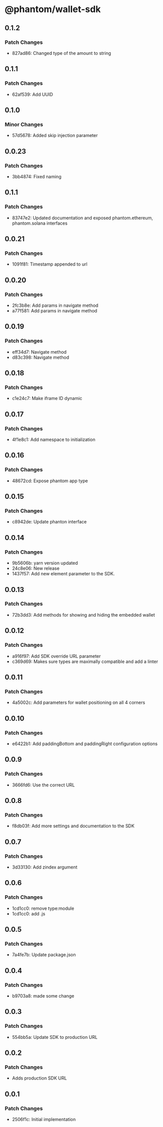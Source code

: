 # @phantom/wallet-sdk

## 0.1.2

### Patch Changes

- 827ad86: Changed type of the amount to string

## 0.1.1

### Patch Changes

- 62af539: Add UUID

## 0.1.0

### Minor Changes

- 57d5678: Added skip injection parameter

## 0.0.23

### Patch Changes

- 3bb4874: Fixed naming

## 0.1.1

### Patch Changes

- 83747e2: Updated documentation and exposed phantom.ethereum, phantom.solana interfaces

## 0.0.21

### Patch Changes

- 1091f81: Timestamp appended to url

## 0.0.20

### Patch Changes

- 2fc3b8e: Add params in navigate method
- a77f581: Add params in navigate method

## 0.0.19

### Patch Changes

- eff34d7: Navigate method
- d83c398: Navigate method

## 0.0.18

### Patch Changes

- c1e24c7: Make iframe ID dynamic

## 0.0.17

### Patch Changes

- 4f1e8c1: Add namespace to initialization

## 0.0.16

### Patch Changes

- 48672cd: Expose phantom app type

## 0.0.15

### Patch Changes

- c8942de: Update phanton interface

## 0.0.14

### Patch Changes

- 9b5606b: yarn version updated
- 24c8e06: New release
- 1437f57: Add new element parameter to the SDK.

## 0.0.13

### Patch Changes

- 72b3dd3: Add methods for showing and hiding the embedded wallet

## 0.0.12

### Patch Changes

- a916f97: Add SDK override URL parameter
- c369d69: Makes sure types are maximally compatible and add a linter

## 0.0.11

### Patch Changes

- 4a5002c: Add parameters for wallet positioning on all 4 corners

## 0.0.10

### Patch Changes

- e6422b1: Add paddingBottom and paddingRight configuration options

## 0.0.9

### Patch Changes

- 3666fd6: Use the correct URL

## 0.0.8

### Patch Changes

- f8db03f: Add more settings and documentation to the SDK

## 0.0.7

### Patch Changes

- 3d33130: Add zindex argument

## 0.0.6

### Patch Changes

- 1cd1cc0: remove type:module
- 1cd1cc0: add .js

## 0.0.5

### Patch Changes

- 7a4fe7b: Update package.json

## 0.0.4

### Patch Changes

- b9703a8: made some change

## 0.0.3

### Patch Changes

- 554bb5a: Update SDK to production URL

## 0.0.2

### Patch Changes

- Adds production SDK URL

## 0.0.1

### Patch Changes

- 2506f1c: Initial implementation
